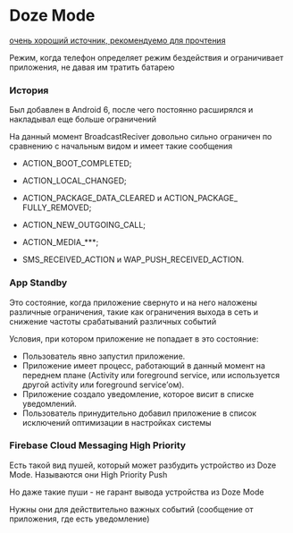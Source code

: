 # Doze Mode

[очень хороший источник, рекомендуемо для прочтения](https://habr.com/ru/companies/broadcast/articles/734236/)

Режим, когда телефон определяет режим бездействия и ограничивает приложения, не давая им тратить батарею

### История

Был добавлен в Android 6, после чего постоянно расширялся и накладывал еще больше ограничений 

На данный момент BroadcastReciver довольно сильно ограничен по сравнению с начальным видом и имеет такие сообщения

- ACTION_BOOT_COMPLETED;

- ACTION_LOCAL_CHANGED;

- ACTION_PACKAGE_DATA_CLEARED и ACTION_PACKAGE_ FULLY_REMOVED;

- ACTION_NEW_OUTGOING_CALL;

- ACTION_MEDIA_***;

- SMS_RECEIVED_ACTION и WAP_PUSH_RECEIVED_ACTION.

### App Standby 

Это состояние, когда приложение свернуто и на него наложены различные ограничения, такие как ограничения выхода в сеть и снижение частоты срабатываний различных событий

Условия, при котором приложение не попадает в это состояние:

- Пользователь явно запустил приложение.
- Приложение имеет процесс, работающий в данный момент на переднем плане (Activity или foreground service, или используется другой activity или foreground service’ом).
- Приложение создало уведомление, которое висит в списке уведомлений.
- Пользователь принудительно добавил приложение в список исключений оптимизации в настройках системы

### Firebase Cloud Messaging High Priority

Есть такой вид пушей, который может разбудить устройство из Doze Mode. Называются они High Priority Push 

Но даже такие пуши - не гарант вывода устройства из Doze Mode

Нужны они для действительно важных событий (сообщение от приложения, где есть уведомление)